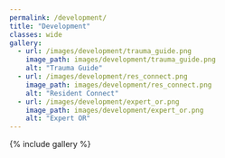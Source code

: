 ```yaml
---
permalink: /development/
title: "Development"
classes: wide
gallery:
  - url: /images/development/trauma_guide.png
    image_path: images/development/trauma_guide.png
    alt: "Trauma Guide"
  - url: /images/development/res_connect.png
    image_path: images/development/res_connect.png
    alt: "Resident Connect"
  - url: /images/development/expert_or.png
    image_path: images/development/expert_or.png
    alt: "Expert OR"
---
```


{% include gallery %}